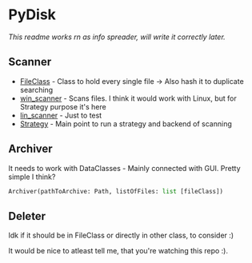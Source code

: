 # PyDisk

*This readme works rn as info spreader, will write it correctly later.*

## Scanner

- [FileClass](Scanner/DataClasses/fileClass.py) - Class to hold every single file -> Also hash it to duplicate searching
- [win_scanner](Scanner/OSScanners/win_scanner.py) - Scans files. I think it would work with Linux, but for Strategy purpose it's here
- [lin_scanner](Scanner/OSScanners/lin_scanner.py) - Just to test
- [Strategy](Scanner/Strategy.py) - Main point to run a strategy and backend of scanning


## Archiver

It needs to work with DataClasses - Mainly connected with GUI. Pretty simple I think?

```py
Archiver(pathToArchive: Path, listOfFiles: list [fileClass])
```

## Deleter 

Idk if it should be in FileClass or directly in other class, to consider :)



It would be nice to atleast tell me, that you're watching this repo :).